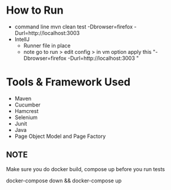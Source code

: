 # How to Run

  - command line 
        mvn clean test -Dbrowser=firefox -Durl=http://localhost:3003
  - IntellJ
    - Runner file in place 
    - note go to run > edit config > in vm option apply this "-Dbrowser=firefox  -Durl=http://localhost:3003 "
  
# Tools & Framework Used 

- Maven 
- Cucumber 
- Hamcrest
- Selenium
- Junit 
- Java
- Page Object Model and Page Factory


## NOTE 
Make sure you do 
docker build, compose up before you run tests 

docker-compose down && docker-compose up
